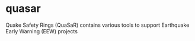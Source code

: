 # quasar
Quake Safety Rings (QuaSaR) contains various tools to support Earthquake Early Warning (EEW) projects

